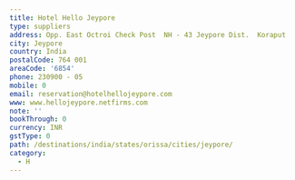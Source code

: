 ```yaml
---
title: Hotel Hello Jeypore
type: suppliers
address: Opp. East Octroi Check Post  NH - 43 Jeypore Dist.  Koraput
city: Jeypore
country: India
postalCode: 764 001
areaCode: '6854'
phone: 230900 - 05
mobile: 0
email: reservation@hotelhellojeypore.com
www: www.hellojeypore.netfirms.com
note: ''
bookThrough: 0
currency: INR
gstType: 0
path: /destinations/india/states/orissa/cities/jeypore/
category:
  - H
---
```


